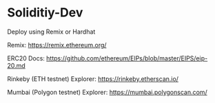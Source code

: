 # Soliditiy-Dev

Deploy using Remix or Hardhat

Remix: https://remix.ethereum.org/

ERC20 Docs: https://github.com/ethereum/EIPs/blob/master/EIPS/eip-20.md

Rinkeby (ETH testnet) Explorer: https://rinkeby.etherscan.io/

Mumbai (Polygon testnet) Explorer: https://mumbai.polygonscan.com/
